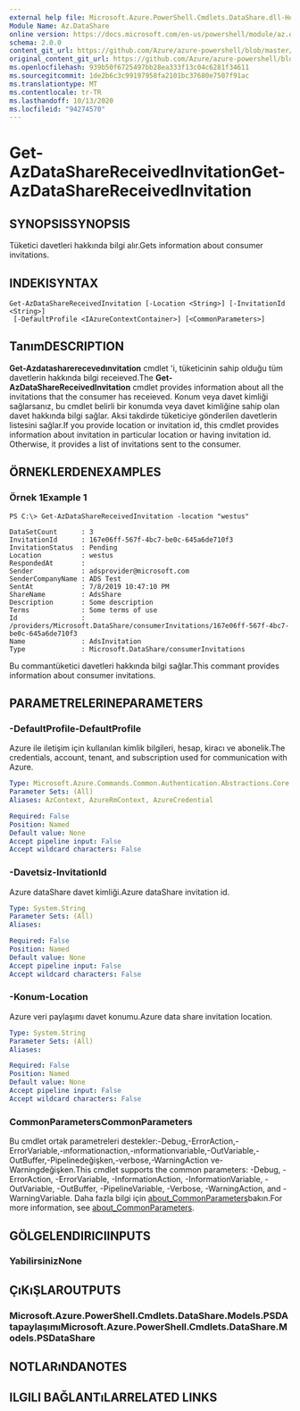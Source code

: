 ```yaml
---
external help file: Microsoft.Azure.PowerShell.Cmdlets.DataShare.dll-Help.xml
Module Name: Az.DataShare
online version: https://docs.microsoft.com/en-us/powershell/module/az.datashare/get-azdatasharereceivedinvitation
schema: 2.0.0
content_git_url: https://github.com/Azure/azure-powershell/blob/master/src/DataShare/DataShare/help/Get-AzDataShareReceivedInvitation.md
original_content_git_url: https://github.com/Azure/azure-powershell/blob/master/src/DataShare/DataShare/help/Get-AzDataShareReceivedInvitation.md
ms.openlocfilehash: 939b50f6725497bb28ea333f13c04c6281f34611
ms.sourcegitcommit: 1de2b6c3c99197958fa2101bc37680e7507f91ac
ms.translationtype: MT
ms.contentlocale: tr-TR
ms.lasthandoff: 10/13/2020
ms.locfileid: "94274570"
---
```

# <span data-ttu-id="f6cf4-101">Get-AzDataShareReceivedInvitation</span><span class="sxs-lookup"><span data-stu-id="f6cf4-101">Get-AzDataShareReceivedInvitation</span></span>

## <span data-ttu-id="f6cf4-102">SYNOPSIS</span><span class="sxs-lookup"><span data-stu-id="f6cf4-102">SYNOPSIS</span></span>
<span data-ttu-id="f6cf4-103">Tüketici davetleri hakkında bilgi alır.</span><span class="sxs-lookup"><span data-stu-id="f6cf4-103">Gets information about consumer invitations.</span></span>

## <span data-ttu-id="f6cf4-104">INDEKI</span><span class="sxs-lookup"><span data-stu-id="f6cf4-104">SYNTAX</span></span>

```
Get-AzDataShareReceivedInvitation [-Location <String>] [-InvitationId <String>]
 [-DefaultProfile <IAzureContextContainer>] [<CommonParameters>]
```

## <span data-ttu-id="f6cf4-105">Tanım</span><span class="sxs-lookup"><span data-stu-id="f6cf4-105">DESCRIPTION</span></span>
<span data-ttu-id="f6cf4-106">**Get-Azdatasharerecevedınvitation** cmdlet 'i, tüketicinin sahip olduğu tüm davetlerin hakkında bilgi receieved.</span><span class="sxs-lookup"><span data-stu-id="f6cf4-106">The **Get-AzDataShareReceivedInvitation** cmdlet provides information about all the invitations that the consumer has receieved.</span></span> <span data-ttu-id="f6cf4-107">Konum veya davet kimliği sağlarsanız, bu cmdlet belirli bir konumda veya davet kimliğine sahip olan davet hakkında bilgi sağlar. Aksi takdirde tüketiciye gönderilen davetlerin listesini sağlar.</span><span class="sxs-lookup"><span data-stu-id="f6cf4-107">If you provide location or invitation id, this cmdlet provides information about invitation in particular location or having invitation id. Otherwise, it provides a list of invitations sent to the consumer.</span></span>

## <span data-ttu-id="f6cf4-108">ÖRNEKLERDEN</span><span class="sxs-lookup"><span data-stu-id="f6cf4-108">EXAMPLES</span></span>

### <span data-ttu-id="f6cf4-109">Örnek 1</span><span class="sxs-lookup"><span data-stu-id="f6cf4-109">Example 1</span></span>
```
PS C:\> Get-AzDataShareReceivedInvitation -location "westus"

DataSetCount      : 3
InvitationId      : 167e06ff-567f-4bc7-be0c-645a6de710f3
InvitationStatus  : Pending
Location          : westus
RespondedAt       :
Sender            : adsprovider@microsoft.com
SenderCompanyName : ADS Test
SentAt            : 7/8/2019 10:47:10 PM
ShareName         : AdsShare
Description       : Some description
Terms             : Some terms of use
Id                : /providers/Microsoft.DataShare/consumerInvitations/167e06ff-567f-4bc7-be0c-645a6de710f3
Name              : AdsInvitation
Type              : Microsoft.DataShare/consumerInvitations
```

<span data-ttu-id="f6cf4-110">Bu commantüketici davetleri hakkında bilgi sağlar.</span><span class="sxs-lookup"><span data-stu-id="f6cf4-110">This commant provides information about consumer invitations.</span></span>

## <span data-ttu-id="f6cf4-111">PARAMETRELERINE</span><span class="sxs-lookup"><span data-stu-id="f6cf4-111">PARAMETERS</span></span>

### <span data-ttu-id="f6cf4-112">-DefaultProfile</span><span class="sxs-lookup"><span data-stu-id="f6cf4-112">-DefaultProfile</span></span>
<span data-ttu-id="f6cf4-113">Azure ile iletişim için kullanılan kimlik bilgileri, hesap, kiracı ve abonelik.</span><span class="sxs-lookup"><span data-stu-id="f6cf4-113">The credentials, account, tenant, and subscription used for communication with Azure.</span></span>

```yaml
Type: Microsoft.Azure.Commands.Common.Authentication.Abstractions.Core.IAzureContextContainer
Parameter Sets: (All)
Aliases: AzContext, AzureRmContext, AzureCredential

Required: False
Position: Named
Default value: None
Accept pipeline input: False
Accept wildcard characters: False
```

### <span data-ttu-id="f6cf4-114">-Davetsiz</span><span class="sxs-lookup"><span data-stu-id="f6cf4-114">-InvitationId</span></span>
<span data-ttu-id="f6cf4-115">Azure dataShare davet kimliği.</span><span class="sxs-lookup"><span data-stu-id="f6cf4-115">Azure dataShare invitation id.</span></span>

```yaml
Type: System.String
Parameter Sets: (All)
Aliases:

Required: False
Position: Named
Default value: None
Accept pipeline input: False
Accept wildcard characters: False
```

### <span data-ttu-id="f6cf4-116">-Konum</span><span class="sxs-lookup"><span data-stu-id="f6cf4-116">-Location</span></span>
<span data-ttu-id="f6cf4-117">Azure veri paylaşımı davet konumu.</span><span class="sxs-lookup"><span data-stu-id="f6cf4-117">Azure data share invitation location.</span></span>

```yaml
Type: System.String
Parameter Sets: (All)
Aliases:

Required: False
Position: Named
Default value: None
Accept pipeline input: False
Accept wildcard characters: False
```

### <span data-ttu-id="f6cf4-118">CommonParameters</span><span class="sxs-lookup"><span data-stu-id="f6cf4-118">CommonParameters</span></span>
<span data-ttu-id="f6cf4-119">Bu cmdlet ortak parametreleri destekler:-Debug,-ErrorAction,-ErrorVariable,-ınformationaction,-ınformationvariable,-OutVariable,-OutBuffer,-Pipelinedeğişken,-verbose,-WarningAction ve-Warningdeğişken.</span><span class="sxs-lookup"><span data-stu-id="f6cf4-119">This cmdlet supports the common parameters: -Debug, -ErrorAction, -ErrorVariable, -InformationAction, -InformationVariable, -OutVariable, -OutBuffer, -PipelineVariable, -Verbose, -WarningAction, and -WarningVariable.</span></span> <span data-ttu-id="f6cf4-120">Daha fazla bilgi için [about_CommonParameters](http://go.microsoft.com/fwlink/?LinkID=113216)bakın.</span><span class="sxs-lookup"><span data-stu-id="f6cf4-120">For more information, see [about_CommonParameters](http://go.microsoft.com/fwlink/?LinkID=113216).</span></span>

## <span data-ttu-id="f6cf4-121">GÖLGELENDIRICI</span><span class="sxs-lookup"><span data-stu-id="f6cf4-121">INPUTS</span></span>

### <span data-ttu-id="f6cf4-122">Yabilirsiniz</span><span class="sxs-lookup"><span data-stu-id="f6cf4-122">None</span></span>

## <span data-ttu-id="f6cf4-123">ÇıKıŞLAR</span><span class="sxs-lookup"><span data-stu-id="f6cf4-123">OUTPUTS</span></span>

### <span data-ttu-id="f6cf4-124">Microsoft.Azure.PowerShell.Cmdlets.DataShare.Models.PSDAtapaylaşımı</span><span class="sxs-lookup"><span data-stu-id="f6cf4-124">Microsoft.Azure.PowerShell.Cmdlets.DataShare.Models.PSDataShare</span></span>

## <span data-ttu-id="f6cf4-125">NOTLARıNDA</span><span class="sxs-lookup"><span data-stu-id="f6cf4-125">NOTES</span></span>

## <span data-ttu-id="f6cf4-126">ILGILI BAĞLANTıLAR</span><span class="sxs-lookup"><span data-stu-id="f6cf4-126">RELATED LINKS</span></span>
